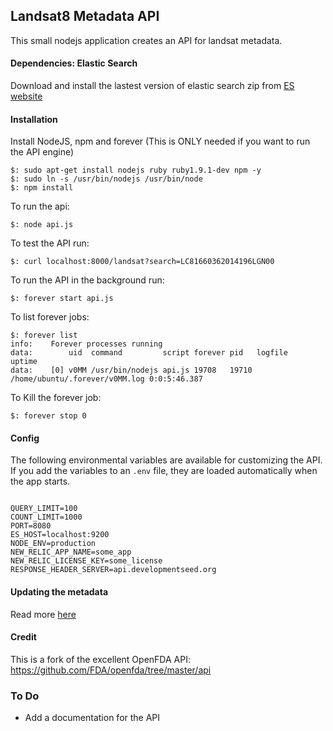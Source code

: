 ## Landsat8 Metadata API

This small nodejs application creates an API for landsat metadata.

#### Dependencies: Elastic Search

Download and install the lastest version of elastic search zip from [ES website](http://www.elasticsearch.org/download/)

#### Installation

Install NodeJS, npm and forever (This is ONLY needed if you want to run the API engine)

    $: sudo apt-get install nodejs ruby ruby1.9.1-dev npm -y
    $: sudo ln -s /usr/bin/nodejs /usr/bin/node
    $: npm install

To run the api:

    $: node api.js

To test the API run:

    $: curl localhost:8000/landsat?search=LC81660362014196LGN00

To run the API in the background run:

    $: forever start api.js

To list forever jobs:

    $: forever list
    info:    Forever processes running
    data:        uid  command         script forever pid   logfile                        uptime
    data:    [0] v0MM /usr/bin/nodejs api.js 19708   19710 /home/ubuntu/.forever/v0MM.log 0:0:5:46.387

To Kill the forever job:

    $: forever stop 0

#### Config

The following environmental variables are available for customizing the API. If you add the variables to an `.env` file, they are loaded automatically when the app starts.

```

QUERY_LIMIT=100
COUNT_LIMIT=1000
PORT=8080
ES_HOST=localhost:9200
NODE_ENV=production
NEW_RELIC_APP_NAME=some_app
NEW_RELIC_LICENSE_KEY=some_license
RESPONSE_HEADER_SERVER=api.developmentseed.org

```

#### Updating the metadata

Read more [here](updater/README.md)

#### Credit

This is a fork of the excellent OpenFDA API: https://github.com/FDA/openfda/tree/master/api


### To Do

- Add a documentation for the API
